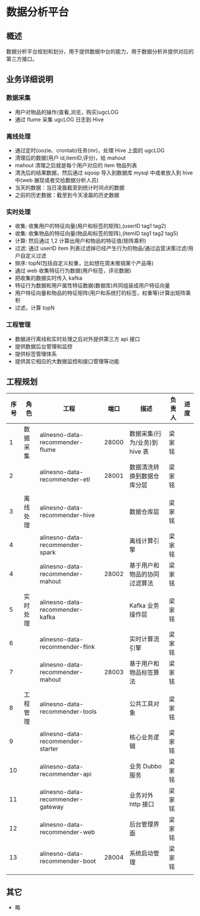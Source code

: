 # 数据分析平台

## 概述

数据分析平台规划和划分，用于提供数据中台的能力，用于数据分析并提供对应的第三方接口。

## 业务详细说明

### 数据采集

- 用户对物品的操作(查看,浏览，购买)ugcLOG
- 通过 flume 采集 ugcLOG 日志到 Hive

### 离线处理

- 通过定时(oozie、crontab)任务(mr)，处理 Hive 上面的 ugcLOG
- 清理后的数据(用户 id,itemID,评分)，给 mahout
- mahout 清理之后就是每个用户对应的 item 物品列表
- 清洗后的结果数据，然后通过 sqoop 导入到数据库 mysql 中或者放入到 hive 中(web 展现或者交给数据分析人员)
- 当天的数据：当日凌晨截至到统计时间点的数据
- 之前的历史数据：截至到今天凌晨的历史数据

### 实时处理

- 收集: 收集用户的特征向量(用户和标签的矩阵),(userID tag1 tag2)
- 收集: 收集物品的特征向量(物品和标签的矩阵),(itemID tag1 tag2 tag5)
- 计算: 然后通过 1,2 计算出用户和物品的特征值(矩阵乘积)
- 过滤: 通过 userID item 列表过滤掉已经产生行为的物品/通过运营决策过滤/用户自定义过滤
- 排序: topN(包括自定义权重，比如想在周末推销某个产品等)
- 通过 web 收集特征行为数据(用户标签，评论数据)
- 把收集的数据实时传入 kafka
- 特征行为数据和用户属性特征数据(数据库)共同组装成用户特征向量
- 用户特征向量和物品的特征矩阵(用户和系统打的标签，权重等)计算出矩阵乘积
- 过滤，计算 topN

### 工程管理

- 数据进行离线和实时处理之后对外提供第三方 api 接口
- 提供数据后台管理和监控
- 提供标签管理体系
- 提供其它相应的大数据监控和接口管理等功能

## 工程规划

| 序号 | 角色     | 工程                              | 端口  | 描述                          | 负责人 | 进度 |
| ---- | -------- | --------------------------------- | ----- | ----------------------------- | ------ | ---- |
| 1    | 数据采集 | alinesno-data-recommender-flume   | 28000 | 数据采集(行为/业务)到 hive 表 | 梁家铭 |      |
| 2    |          | alinesno-data-recommender-etl     | 28001 | 数据清洗转换到数据仓库分层    | 梁家铭 |      |
|      |          |                                   |       |                               |        |      |
| 3    | 离线处理 | alinesno-data-recommender-hive    |       | 数据仓库层                    | 梁家铭 |      |
| 4    |          | alinesno-data-recommender-spark   |       | 离线计算引擎                  | 梁家铭 |      |
| 4    |          | alinesno-data-recommender-mahout  | 28002 | 基于用户和物品的协同过滤算法  | 梁家铭 |      |
|      |          |                                   |       |                               |        |      |
| 5    | 实时处理 | alinesno-data-recommender-kafka   |       | Kafka 业务操作层              | 梁家铭 |      |
| 6    |          | alinesno-data-recommender-flink   |       | 实时计算流引擎                | 梁家铭 |      |
| 7    |          | alinesno-data-recommender-mahout  | 28003 | 基于用户和物品标签算法        | 梁家铭 |      |
|      |          |                                   |       |                               |        |      |
| 8    | 工程管理 | alinesno-data-recommender-tools   |       | 公共工具对象                  | 梁家铭 |      |
| 9    |          | alinesno-data-recommender-starter |       | 核心业务逻辑                  | 梁家铭 |      |
| 10   |          | alinesno-data-recommender-api     |       | 业务 Dubbo 服务               | 梁家铭 |      |
| 11   |          | alinesno-data-recommender-gateway |       | 业务对外 http 接口            | 梁家铭 |      |
| 12   |          | alinesno-data-recommender-web     |       | 后台管理界面                  | 梁家铭 |      |
| 13   |          | alinesno-data-recommender-boot    | 28004 | 系统启动管理                  | 梁家铭 |      |
|      |          |                                   |       |                               |        |      |

## 其它

- 略
